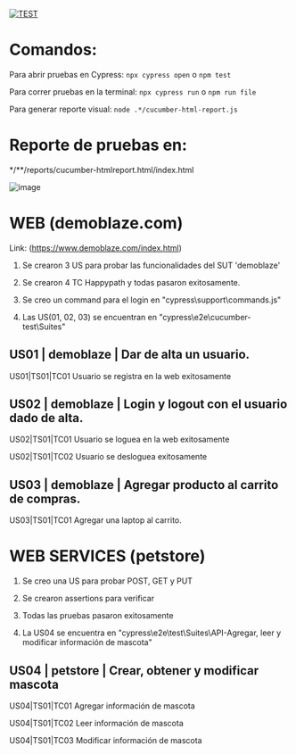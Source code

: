 [![TEST](https://img.shields.io/endpoint?url=https://dashboard.cypress.io/badge/detailed/f9y7eu/cypex&style=for-the-badge&logo=cypress)](https://dashboard.cypress.io/projects/8enutb/runs)

# Comandos:

Para abrir pruebas en Cypress: `npx cypress open` o `npm test` 

Para correr pruebas en la terminal: `npx cypress run` o `npm run file` 

Para generar reporte visual: `node .*/cucumber-html-report.js`

# Reporte de pruebas en:
*/**/reports/cucumber-htmlreport.html/index.html 

![image](https://user-images.githubusercontent.com/113467174/193431513-4113e259-b162-4663-8215-591a62082fb3.png)



# WEB (demoblaze.com)

Link: (https://www.demoblaze.com/index.html)

1. Se crearon 3 US para probar las funcionalidades del SUT 'demoblaze'

2. Se crearon 4 TC Happypath y todas pasaron exitosamente. 

3. Se creo un command para el login en "cypress\support\commands.js" 

4. Las US(01, 02, 03) se encuentran en "cypress\e2e\cucumber-test\Suites"

## US01 | demoblaze | Dar de alta un usuario.
US01|TS01|TC01 Usuario se registra en la web exitosamente
## US02 | demoblaze | Login y logout con el usuario dado de alta.
US02|TS01|TC01 Usuario se loguea en la web exitosamente

US02|TS01|TC02 Usuario se desloguea exitosamente
## US03 | demoblaze | Agregar producto al carrito de compras.
 US03|TS01|TC01 Agregar una laptop al carrito.


# WEB SERVICES (petstore)

1. Se creo una US para probar POST, GET y PUT

2. Se crearon assertions para verificar

3. Todas las pruebas pasaron exitosamente

4. La US04 se encuentra en "cypress\e2e\test\Suites\API-Agregar, leer y modificar información de mascota"

## US04 | petstore |  Crear, obtener y modificar mascota 
US04|TS01|TC01 Agregar información de mascota

US04|TS01|TC02 Leer información de mascota

US04|TS01|TC03 Modificar información de mascota


